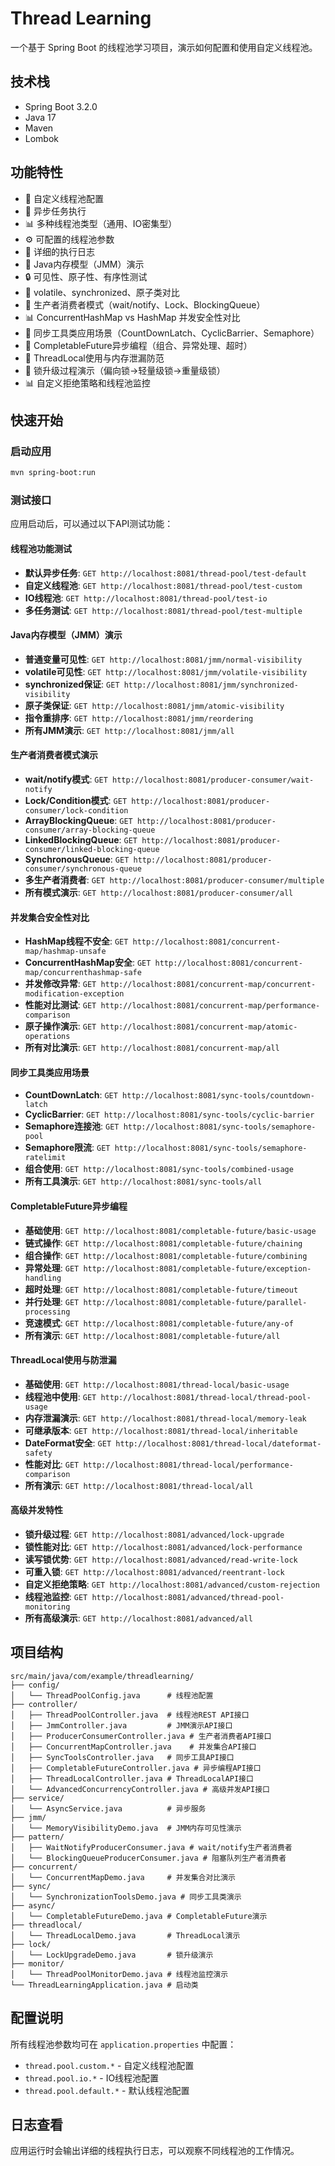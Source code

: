 # Thread Learning

一个基于 Spring Boot 的线程池学习项目，演示如何配置和使用自定义线程池。

## 技术栈

- Spring Boot 3.2.0
- Java 17
- Maven
- Lombok

## 功能特性

- 🎯 自定义线程池配置
- 🔄 异步任务执行
- 📊 多种线程池类型（通用、IO密集型）
- ⚙️ 可配置的线程池参数
- 📝 详细的执行日志
- 🧠 Java内存模型（JMM）演示
- 🔒 可见性、原子性、有序性测试
- 🔄 volatile、synchronized、原子类对比
- 🏤 生产者消费者模式（wait/notify、Lock、BlockingQueue）
- 📊 ConcurrentHashMap vs HashMap 并发安全性对比
- 🔧 同步工具类应用场景（CountDownLatch、CyclicBarrier、Semaphore）
- 🚀 CompletableFuture异步编程（组合、异常处理、超时）
- 💾 ThreadLocal使用与内存泄漏防范
- 🔐 锁升级过程演示（偏向锁→轻量级锁→重量级锁）
- 📊 自定义拒绝策略和线程池监控

## 快速开始

### 启动应用
```bash
mvn spring-boot:run
```

### 测试接口

应用启动后，可以通过以下API测试功能：

#### 线程池功能测试
- **默认异步任务**: `GET http://localhost:8081/thread-pool/test-default`
- **自定义线程池**: `GET http://localhost:8081/thread-pool/test-custom`
- **IO线程池**: `GET http://localhost:8081/thread-pool/test-io`
- **多任务测试**: `GET http://localhost:8081/thread-pool/test-multiple`

#### Java内存模型（JMM）演示
- **普通变量可见性**: `GET http://localhost:8081/jmm/normal-visibility`
- **volatile可见性**: `GET http://localhost:8081/jmm/volatile-visibility`
- **synchronized保证**: `GET http://localhost:8081/jmm/synchronized-visibility`
- **原子类保证**: `GET http://localhost:8081/jmm/atomic-visibility`
- **指令重排序**: `GET http://localhost:8081/jmm/reordering`
- **所有JMM演示**: `GET http://localhost:8081/jmm/all`

#### 生产者消费者模式演示
- **wait/notify模式**: `GET http://localhost:8081/producer-consumer/wait-notify`
- **Lock/Condition模式**: `GET http://localhost:8081/producer-consumer/lock-condition`
- **ArrayBlockingQueue**: `GET http://localhost:8081/producer-consumer/array-blocking-queue`
- **LinkedBlockingQueue**: `GET http://localhost:8081/producer-consumer/linked-blocking-queue`
- **SynchronousQueue**: `GET http://localhost:8081/producer-consumer/synchronous-queue`
- **多生产者消费者**: `GET http://localhost:8081/producer-consumer/multiple`
- **所有模式演示**: `GET http://localhost:8081/producer-consumer/all`

#### 并发集合安全性对比
- **HashMap线程不安全**: `GET http://localhost:8081/concurrent-map/hashmap-unsafe`
- **ConcurrentHashMap安全**: `GET http://localhost:8081/concurrent-map/concurrenthashmap-safe`
- **并发修改异常**: `GET http://localhost:8081/concurrent-map/concurrent-modification-exception`
- **性能对比测试**: `GET http://localhost:8081/concurrent-map/performance-comparison`
- **原子操作演示**: `GET http://localhost:8081/concurrent-map/atomic-operations`
- **所有对比演示**: `GET http://localhost:8081/concurrent-map/all`

#### 同步工具类应用场景
- **CountDownLatch**: `GET http://localhost:8081/sync-tools/countdown-latch`
- **CyclicBarrier**: `GET http://localhost:8081/sync-tools/cyclic-barrier`
- **Semaphore连接池**: `GET http://localhost:8081/sync-tools/semaphore-pool`
- **Semaphore限流**: `GET http://localhost:8081/sync-tools/semaphore-ratelimit`
- **组合使用**: `GET http://localhost:8081/sync-tools/combined-usage`
- **所有工具演示**: `GET http://localhost:8081/sync-tools/all`

#### CompletableFuture异步编程
- **基础使用**: `GET http://localhost:8081/completable-future/basic-usage`
- **链式操作**: `GET http://localhost:8081/completable-future/chaining`
- **组合操作**: `GET http://localhost:8081/completable-future/combining`
- **异常处理**: `GET http://localhost:8081/completable-future/exception-handling`
- **超时处理**: `GET http://localhost:8081/completable-future/timeout`
- **并行处理**: `GET http://localhost:8081/completable-future/parallel-processing`
- **竞速模式**: `GET http://localhost:8081/completable-future/any-of`
- **所有演示**: `GET http://localhost:8081/completable-future/all`

#### ThreadLocal使用与防泄漏
- **基础使用**: `GET http://localhost:8081/thread-local/basic-usage`
- **线程池中使用**: `GET http://localhost:8081/thread-local/thread-pool-usage`
- **内存泄漏演示**: `GET http://localhost:8081/thread-local/memory-leak`
- **可继承版本**: `GET http://localhost:8081/thread-local/inheritable`
- **DateFormat安全**: `GET http://localhost:8081/thread-local/dateformat-safety`
- **性能对比**: `GET http://localhost:8081/thread-local/performance-comparison`
- **所有演示**: `GET http://localhost:8081/thread-local/all`

#### 高级并发特性
- **锁升级过程**: `GET http://localhost:8081/advanced/lock-upgrade`
- **锁性能对比**: `GET http://localhost:8081/advanced/lock-performance`
- **读写锁优势**: `GET http://localhost:8081/advanced/read-write-lock`
- **可重入锁**: `GET http://localhost:8081/advanced/reentrant-lock`
- **自定义拒绝策略**: `GET http://localhost:8081/advanced/custom-rejection`
- **线程池监控**: `GET http://localhost:8081/advanced/thread-pool-monitoring`
- **所有高级演示**: `GET http://localhost:8081/advanced/all`

## 项目结构

```
src/main/java/com/example/threadlearning/
├── config/
│   └── ThreadPoolConfig.java      # 线程池配置
├── controller/
│   ├── ThreadPoolController.java  # 线程池REST API接口
│   ├── JmmController.java         # JMM演示API接口
│   ├── ProducerConsumerController.java # 生产者消费者API接口
│   ├── ConcurrentMapController.java    # 并发集合API接口
│   ├── SyncToolsController.java   # 同步工具API接口
│   ├── CompletableFutureController.java # 异步编程API接口
│   ├── ThreadLocalController.java # ThreadLocalAPI接口
│   └── AdvancedConcurrencyController.java # 高级并发API接口
├── service/
│   └── AsyncService.java          # 异步服务
├── jmm/
│   └── MemoryVisibilityDemo.java  # JMM内存可见性演示
├── pattern/
│   ├── WaitNotifyProducerConsumer.java # wait/notify生产者消费者
│   └── BlockingQueueProducerConsumer.java # 阻塞队列生产者消费者
├── concurrent/
│   └── ConcurrentMapDemo.java     # 并发集合对比演示
├── sync/
│   └── SynchronizationToolsDemo.java # 同步工具类演示
├── async/
│   └── CompletableFutureDemo.java # CompletableFuture演示
├── threadlocal/
│   └── ThreadLocalDemo.java       # ThreadLocal演示
├── lock/
│   └── LockUpgradeDemo.java       # 锁升级演示
├── monitor/
│   └── ThreadPoolMonitorDemo.java # 线程池监控演示
└── ThreadLearningApplication.java # 启动类
```

## 配置说明

所有线程池参数均可在 `application.properties` 中配置：

- `thread.pool.custom.*` - 自定义线程池配置
- `thread.pool.io.*` - IO线程池配置  
- `thread.pool.default.*` - 默认线程池配置

## 日志查看

应用运行时会输出详细的线程执行日志，可以观察不同线程池的工作情况。